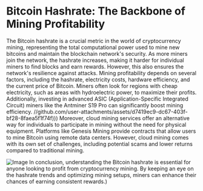 # Bitcoin Hashrate: The Backbone of Mining Profitability
The Bitcoin hashrate is a crucial metric in the world of cryptocurrency mining, representing the total computational power used to mine new bitcoins and maintain the blockchain network's security. As more miners join the network, the hashrate increases, making it harder for individual miners to find blocks and earn rewards. However, this also ensures the network's resilience against attacks. 
Mining profitability depends on several factors, including the hashrate, electricity costs, hardware efficiency, and the current price of Bitcoin. Miners often look for regions with cheap electricity, such as areas with hydroelectric power, to maximize their profits. Additionally, investing in advanced ASIC (Application-Specific Integrated Circuit) miners like the Antminer S19 Pro can significantly boost mining efficiency.
 //github.com/user-attachments/assets/d7419ec9-dc67-403f-bf28-8faea5f1f74f)))
Moreover, cloud mining services offer an alternative way for individuals to participate in mining without the need for physical equipment. Platforms like Genesis Mining provide contracts that allow users to mine Bitcoin using remote data centers. However, cloud mining comes with its own set of challenges, including potential scams and lower returns compared to traditional mining.

![Image](https://github.com/user-attachments/assets/d7419ec9-dc67-403f-bf28-8faea5f1f74f)
In conclusion, understanding the Bitcoin hashrate is essential for anyone looking to profit from cryptocurrency mining. By keeping an eye on the hashrate trends and optimizing mining setups, miners can enhance their chances of earning consistent rewards.)
